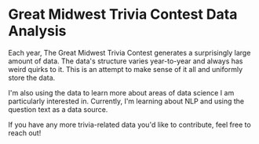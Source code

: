 # Great Midwest Trivia Contest Data Analysis

Each year, The Great Midwest Trivia Contest generates a surprisingly large amount of data. The data's structure varies year-to-year and always has weird quirks to it. This is an attempt to make sense of it all and uniformly store the data.

I'm also using the data to learn more about areas of data science I am particularly interested in. Currently, I'm learning about NLP and using the question text as a data source.

If you have any more trivia-related data you'd like to contribute, feel free to reach out!
